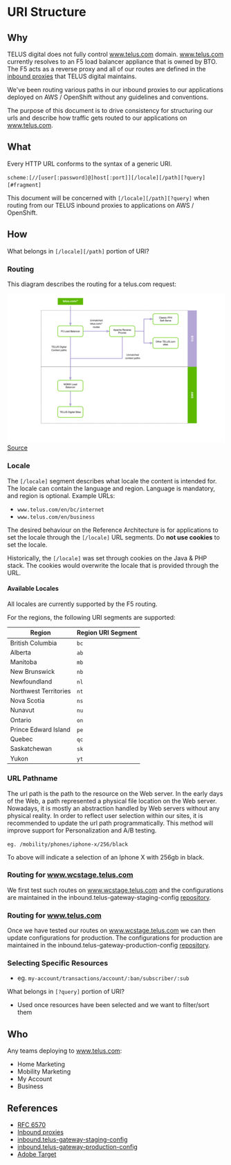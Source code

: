 # URI Structure

## Why

TELUS digital does not fully control www.telus.com domain.  www.telus.com currently resolves to an F5 load balancer appliance that is owned by BTO.  The F5 acts as a reverse proxy and all of our routes are defined in the [inbound proxies](../delivery/inbound-proxies.md) that TELUS digital maintains.

We've been routing various paths in our inbound proxies to our applications deployed on AWS / OpenShift without any guidelines and conventions.

The purpose of this document is to drive consistency for structuring our urls and describe how traffic gets routed to our applications on www.telus.com.

## What

Every HTTP URL conforms to the syntax of a generic URI.

`scheme:[//[user[:password]@]host[:port]][/locale][/path][?query][#fragment]`

This document will be concerned with `[/locale][/path][?query]` when routing from our TELUS inbound proxies to applications on AWS / OpenShift.

## How

What belongs in `[/locale][/path]` portion of URI?

### Routing

This diagram describes the routing for a telus.com request:

![F5 routing diagram](./_assets/f5.svg)
[Source](https://docs.google.com/drawings/d/1yUxOCdKRciYD7TvY_IXwzO2zW2G3ka4cdcX8SJfhSDA/edit)

### Locale

The `[/locale]` segment describes what locale the content is intended for. The locale can contain the language and region.  Language is mandatory, and region is optional.  Example URLs:

- `www.telus.com/en/bc/internet`
- `www.telus.com/en/business`

The desired behaviour on the Reference Architecture is for applications to set the locale through the `[/locale]` URL segments.  Do **not use cookies** to set the locale.

Historically, the `[/locale]` was set through cookies on the Java & PHP stack.  The cookies would overwrite the locale that is provided through the URL.  

#### Available Locales

All locales are currently supported by the F5 routing.

For the regions, the following URI segments are supported: 

|        Region         | Region URI Segment |
| --------------------- | ------------------ |
|   British Columbia    |        `bc`        |
|       Alberta         |        `ab`        |
|       Manitoba        |        `mb`        |
|    New Brunswick      |        `nb`        |
|     Newfoundland      |        `nl`        |
| Northwest Territories |        `nt`        |
|     Nova Scotia       |        `ns`        |
|       Nunavut         |        `nu`        |
|       Ontario         |        `on`        |
| Prince Edward Island  |        `pe`        |
|        Quebec         |        `qc`        |
|     Saskatchewan      |        `sk`        |
|        Yukon          |        `yt`        |

### URL Pathname

The url path is the path to the resource on the Web server. In the early days of the Web, a path represented a physical file location on the Web server. Nowadays, it is mostly an abstraction handled by Web servers without any physical reality. In order to reflect user selection within our sites, it is recommended to update the url path programmatically. This method will improve support for Personalization and A/B testing.

`eg. /mobility/phones/iphone-x/256/black`

To above will indicate a selection of an Iphone X with 256gb in black.

### Routing for www.wcstage.telus.com

We first test such routes on www.wcstage.telus.com and the configurations are maintained in the inbound.telus-gateway-staging-config [repository][telus-gateway-staging-config].

### Routing for www.telus.com

Once we have tested our routes on www.wcstage.telus.com we can then update configurations for production.  The configurations for production are maintained in the inbound.telus-gateway-production-config [repository][telus-gateway-production-config].

### Selecting Specific Resources

- eg. `my-account/transactions/account/:ban/subscriber/:sub`

What belongs in `[?query]` portion of URI?

- Used once resources have been selected and we want to filter/sort them

## Who

Any teams deploying to www.telus.com:

- Home Marketing
- Mobility Marketing
- My Account
- Business

## References

- [RFC 6570][rfc-6570]
- [Inbound proxies](../delivery/inbound-proxies.md)
- [inbound.telus-gateway-staging-config][telus-gateway-staging-config]
- [inbound.telus-gateway-production-config][telus-gateway-production-config]
- [Adobe Target](//marketing.adobe.com/resources/help/en_US/target/target/c_spa-visual-experience-composer.html)

[rfc-6570]: https://tools.ietf.org/html/rfc6570 "RFC 6570"

[telus-gateway-staging-config]: https://github.com/telusdigital/inbound.telus-gateway-staging-config "inbound.telus-gateway-staging-config"

[telus-gateway-production-config]: https://github.com/telusdigital/inbound.telus-gateway-production-config "inbound.telus-gateway-production-config"
